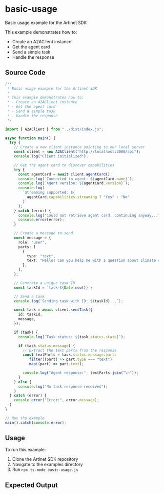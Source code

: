 # basic-usage

Basic usage example for the Artinet SDK

This example demonstrates how to:
- Create an A2AClient instance
- Get the agent card
- Send a simple task
- Handle the response

## Source Code

```typescript
/**
 * Basic usage example for the Artinet SDK
 *
 * This example demonstrates how to:
 * - Create an A2AClient instance
 * - Get the agent card
 * - Send a simple task
 * - Handle the response
 */

import { A2AClient } from "../dist/index.js";

async function main() {
  try {
    // Create a new client instance pointing to our local server
    const client = new A2AClient("http://localhost:3000/api");
    console.log("Client initialized");

    // Get the agent card to discover capabilities
    try {
      const agentCard = await client.agentCard();
      console.log(`Connected to agent: ${agentCard.name}`);
      console.log(`Agent version: ${agentCard.version}`);
      console.log(
        `Streaming supported: ${
          agentCard.capabilities.streaming ? "Yes" : "No"
        }`
      );
    } catch (error) {
      console.log("Could not retrieve agent card, continuing anyway...");
      console.error(error);
    }

    // Create a message to send
    const message = {
      role: "user",
      parts: [
        {
          type: "text",
          text: "Hello! Can you help me with a question about climate change?",
        },
      ],
    };

    // Generate a unique task ID
    const taskId = `task-${Date.now()}`;

    // Send a task
    console.log(`Sending task with ID: ${taskId}...`);

    const task = await client.sendTask({
      id: taskId,
      message,
    });

    if (task) {
      console.log(`Task status: ${task.status.state}`);

      if (task.status.message) {
        // Extract the text parts from the response
        const textParts = task.status.message.parts
          .filter((part) => part.type === "text")
          .map((part) => part.text);

        console.log("Agent response:", textParts.join("\n"));
      }
    } else {
      console.log("No task response received");
    }
  } catch (error) {
    console.error("Error:", error.message);
  }
}

// Run the example
main().catch(console.error);

```

## Usage

To run this example:

1. Clone the Artinet SDK repository
2. Navigate to the examples directory
3. Run `npx ts-node basic-usage.js`

## Expected Output

<!-- Expected output will be filled in after testing -->

